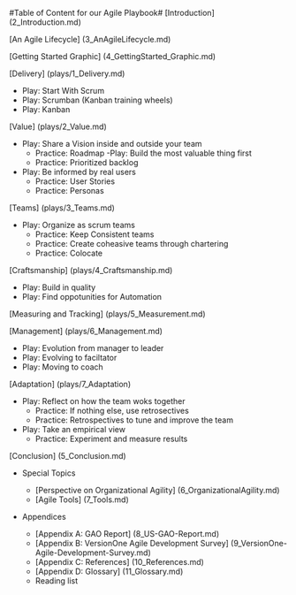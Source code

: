 #Table of Content for our Agile Playbook#
[Introduction] (2_Introduction.md)

[An Agile Lifecycle] (3_AnAgileLifecycle.md)

[Getting Started Graphic] (4_GettingStarted_Graphic.md)

[Delivery] (plays/1_Delivery.md)

- Play: Start With Scrum
- Play: Scrumban (Kanban training wheels)
- Play: Kanban

[Value] (plays/2_Value.md)

- Play: Share a Vision inside and outside your team
  - Practice: Roadmap
-Play: Build the most valuable thing first
  - Practice: Prioritized backlog
- Play: Be informed by real users
  - Practice: User Stories
  - Practice: Personas

[Teams] (plays/3_Teams.md)

- Play: Organize as scrum teams
  - Practice: Keep Consistent teams
  - Practice: Create coheasive teams through chartering
  - Practice: Colocate
  
[Craftsmanship] (plays/4_Craftsmanship.md)

- Play: Build in quality
- Play: Find oppotunities for Automation

[Measuring and Tracking] (plays/5_Measurement.md)

[Management] (plays/6_Management.md)
- Play: Evolution from manager to leader
- Play: Evolving to faciltator
- Play: Moving to coach

[Adaptation] (plays/7_Adaptation)

- Play: Reflect on how the team woks together
    - Practice: If nothing else, use retrosectives
    - Practice: Retrospectives to tune and improve the team
- Play: Take an empirical view
    - Practice: Experiment and measure results

[Conclusion] (5_Conclusion.md)

- Special Topics
  - [Perspective on Organizational Agility] (6_OrganizationalAgility.md)
  - [Agile Tools] (7_Tools.md)

- Appendices
  - [Appendix A: GAO Report] (8_US-GAO-Report.md)
  - [Appendix B: VersionOne Agile Development Survey] (9_VersionOne-Agile-Development-Survey.md)
  - [Appendix C: References] (10_References.md)
  - [Appendix D: Glossary] (11_Glossary.md)
  - Reading list
